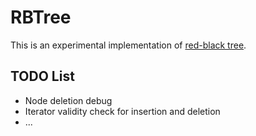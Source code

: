 # RBTree

This is an experimental implementation of [red-black tree](https://en.wikipedia.org/wiki/Red-black_tree).

## TODO List

* Node deletion debug
* Iterator validity check for insertion and deletion
* ...
